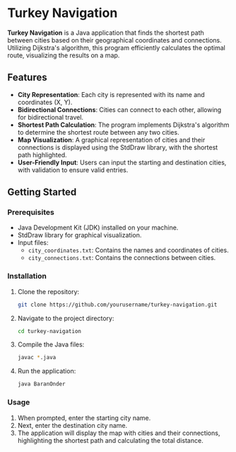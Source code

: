# Turkey Navigation

**Turkey Navigation** is a Java application that finds the shortest path between cities based on their geographical coordinates and connections. Utilizing Dijkstra's algorithm, this program efficiently calculates the optimal route, visualizing the results on a map.

## Features

- **City Representation**: Each city is represented with its name and coordinates (X, Y).
- **Bidirectional Connections**: Cities can connect to each other, allowing for bidirectional travel.
- **Shortest Path Calculation**: The program implements Dijkstra's algorithm to determine the shortest route between any two cities.
- **Map Visualization**: A graphical representation of cities and their connections is displayed using the StdDraw library, with the shortest path highlighted.
- **User-Friendly Input**: Users can input the starting and destination cities, with validation to ensure valid entries.

## Getting Started

### Prerequisites

- Java Development Kit (JDK) installed on your machine.
- StdDraw library for graphical visualization.
- Input files:
  - `city_coordinates.txt`: Contains the names and coordinates of cities.
  - `city_connections.txt`: Contains the connections between cities.

### Installation

1. Clone the repository:
   ```bash
   git clone https://github.com/yourusername/turkey-navigation.git
   ```
2. Navigate to the project directory:
   ```bash
   cd turkey-navigation
   ```
3. Compile the Java files:
   ```bash
   javac *.java
   ```
4. Run the application:
   ```bash
   java BaranOnder
   ```

### Usage

1. When prompted, enter the starting city name.
2. Next, enter the destination city name.
3. The application will display the map with cities and their connections, highlighting the shortest path and calculating the total distance.
